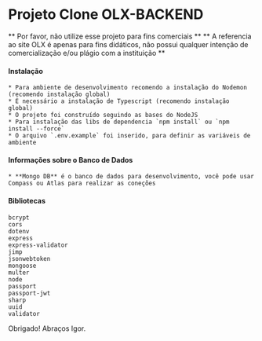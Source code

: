 # Projeto Clone OLX-BACKEND 

** Por favor, não utilize esse projeto para fins comerciais **
** A referencia ao site OLX é apenas para fins didáticos, não possui qualquer intenção de comercialização e/ou plágio com a instituição ** 

#### Instalação 
    * Para ambiente de desenvolvimento recomendo a instalação do Nodemon (recomendo instalação global)
    * É necessário a instalação de Typescript (recomendo instalação global)
    * O projeto foi construído seguindo as bases do NodeJS
    * Para instalação das libs de dependencia `npm install` ou `npm install --force`
    * O arquivo `.env.example` foi inserido, para definir as variáveis de ambiente 

#### Informações sobre o Banco de Dados 
    * **Mongo DB** é o banco de dados para desenvolvimento, você pode usar Compass ou Atlas para realizar as coneções 

#### Bibliotecas 
    bcrypt 
    cors
    dotenv
    express
    express-validator
    jimp
    jsonwebtoken
    mongoose
    multer
    node
    passport
    passport-jwt
    sharp
    uuid
    validator

Obrigado! Abraços Igor.

